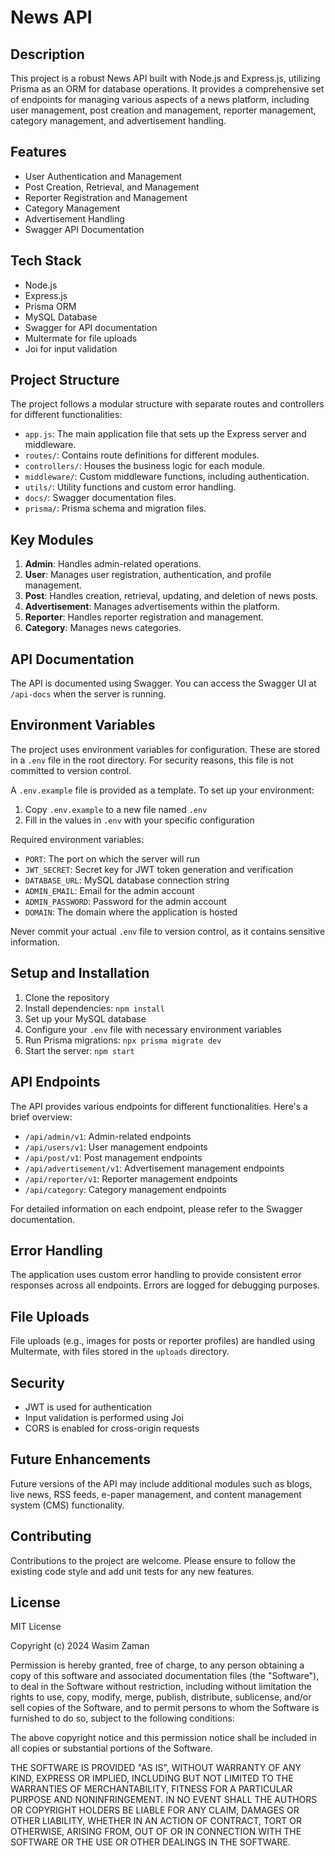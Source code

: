 # News API

## Description

This project is a robust News API built with Node.js and Express.js, utilizing Prisma as an ORM for database operations. It provides a comprehensive set of endpoints for managing various aspects of a news platform, including user management, post creation and management, reporter management, category management, and advertisement handling.

## Features

- User Authentication and Management
- Post Creation, Retrieval, and Management
- Reporter Registration and Management
- Category Management
- Advertisement Handling
- Swagger API Documentation

## Tech Stack

- Node.js
- Express.js
- Prisma ORM
- MySQL Database
- Swagger for API documentation
- Multermate for file uploads
- Joi for input validation

## Project Structure

The project follows a modular structure with separate routes and controllers for different functionalities:

- `app.js`: The main application file that sets up the Express server and middleware.
- `routes/`: Contains route definitions for different modules.
- `controllers/`: Houses the business logic for each module.
- `middleware/`: Custom middleware functions, including authentication.
- `utils/`: Utility functions and custom error handling.
- `docs/`: Swagger documentation files.
- `prisma/`: Prisma schema and migration files.

## Key Modules

1. **Admin**: Handles admin-related operations.
2. **User**: Manages user registration, authentication, and profile management.
3. **Post**: Handles creation, retrieval, updating, and deletion of news posts.
4. **Advertisement**: Manages advertisements within the platform.
5. **Reporter**: Handles reporter registration and management.
6. **Category**: Manages news categories.

## API Documentation

The API is documented using Swagger. You can access the Swagger UI at `/api-docs` when the server is running.

## Environment Variables

The project uses environment variables for configuration. These are stored in a `.env` file in the root directory. For security reasons, this file is not committed to version control.

A `.env.example` file is provided as a template. To set up your environment:

1. Copy `.env.example` to a new file named `.env`
2. Fill in the values in `.env` with your specific configuration

Required environment variables:

- `PORT`: The port on which the server will run
- `JWT_SECRET`: Secret key for JWT token generation and verification
- `DATABASE_URL`: MySQL database connection string
- `ADMIN_EMAIL`: Email for the admin account
- `ADMIN_PASSWORD`: Password for the admin account
- `DOMAIN`: The domain where the application is hosted

Never commit your actual `.env` file to version control, as it contains sensitive information.

## Setup and Installation

1. Clone the repository
2. Install dependencies: `npm install`
3. Set up your MySQL database
4. Configure your `.env` file with necessary environment variables
5. Run Prisma migrations: `npx prisma migrate dev`
6. Start the server: `npm start`

## API Endpoints

The API provides various endpoints for different functionalities. Here's a brief overview:

- `/api/admin/v1`: Admin-related endpoints
- `/api/users/v1`: User management endpoints
- `/api/post/v1`: Post management endpoints
- `/api/advertisement/v1`: Advertisement management endpoints
- `/api/reporter/v1`: Reporter management endpoints
- `/api/category`: Category management endpoints

For detailed information on each endpoint, please refer to the Swagger documentation.

## Error Handling

The application uses custom error handling to provide consistent error responses across all endpoints. Errors are logged for debugging purposes.

## File Uploads

File uploads (e.g., images for posts or reporter profiles) are handled using Multermate, with files stored in the `uploads` directory.

## Security

- JWT is used for authentication
- Input validation is performed using Joi
- CORS is enabled for cross-origin requests

## Future Enhancements

Future versions of the API may include additional modules such as blogs, live news, RSS feeds, e-paper management, and content management system (CMS) functionality.

## Contributing

Contributions to the project are welcome. Please ensure to follow the existing code style and add unit tests for any new features.

## License

MIT License

Copyright (c) 2024 Wasim Zaman

Permission is hereby granted, free of charge, to any person obtaining a copy
of this software and associated documentation files (the "Software"), to deal
in the Software without restriction, including without limitation the rights
to use, copy, modify, merge, publish, distribute, sublicense, and/or sell
copies of the Software, and to permit persons to whom the Software is
furnished to do so, subject to the following conditions:

The above copyright notice and this permission notice shall be included in all
copies or substantial portions of the Software.

THE SOFTWARE IS PROVIDED "AS IS", WITHOUT WARRANTY OF ANY KIND, EXPRESS OR
IMPLIED, INCLUDING BUT NOT LIMITED TO THE WARRANTIES OF MERCHANTABILITY,
FITNESS FOR A PARTICULAR PURPOSE AND NONINFRINGEMENT. IN NO EVENT SHALL THE
AUTHORS OR COPYRIGHT HOLDERS BE LIABLE FOR ANY CLAIM, DAMAGES OR OTHER
LIABILITY, WHETHER IN AN ACTION OF CONTRACT, TORT OR OTHERWISE, ARISING FROM,
OUT OF OR IN CONNECTION WITH THE SOFTWARE OR THE USE OR OTHER DEALINGS IN THE
SOFTWARE.
